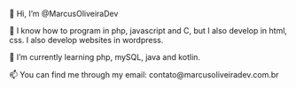 <p>👋 Hi, I’m @MarcusOliveiraDev </p>
<p>👀 I know how to program in php, javascript and C, but I also develop in html, css. I also develop websites in wordpress.</p>
<p>🌱 I’m currently learning php, mySQL, java and kotlin.</p>
<p>📫 You can find me through my email: contato@marcusoliveiradev.com.br</p>

<!--
**MarcusOliveiraDev/MarcusOliveiraDev** is a ✨ _special_ ✨ repository because its `README.md` (this file) appears on your GitHub profile.

Here are some ideas to get you started:

- 🔭 I’m currently working on ...
- 🌱 I’m currently learning ...
- 👯 I’m looking to collaborate on ...
- 🤔 I’m looking for help with ...
- 💬 Ask me about ...
- 📫 How to reach me: ...
- 😄 Pronouns: ...
- ⚡ Fun fact: ...
-->
